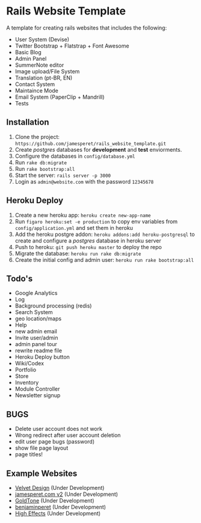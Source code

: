 # Rails Website Template

A template for creating rails websites that includes the following:

* User System (Devise)
* Twitter Bootstrap + Flatstrap + Font Awesome
* Basic Blog
* Admin Panel
* SummerNote editor
* Image upload/File System
* Translation (pt-BR, EN)
* Contact System
* Maintaince Mode
* Email System (PaperClip + Mandrill)
* Tests

## Installation

1. Clone the project: ```https://github.com/jamesperet/rails_website_template.git```
2. Create *postgres* databases for **development** and **test** enviorments.
3. Configure the databases in ```config/database.yml```
4. Run  ```rake db:migrate```
5. Run  ```rake bootstrap:all```
6. Start the server: ```rails server -p 3000```
7. Login as ```admin@website.com``` with the password ```12345678```

## Heroku Deploy

1. Create a new heroku app: ```heroku create new-app-name```
2. Run ```figaro heroku:set -e production``` to copy env variables from ```config/application.yml```  and set them in heroku
3. Add the heroku postgre addon:  ```heroku addons:add heroku-postgresql``` to create and configure a *postgres* database in heroku server
4. Push to heroku:  ```git push heroku master``` to deploy the repo
5. Migrate the database: ```heroku run rake db:migrate```
6. Create the initial config and admin user: ```heroku run rake bootstrap:all```

## Todo's

* Google Analytics
* Log
* Background processing (redis)
* Search System
* geo location/maps
* Help
* new admin email 
* Invite user/admin
* admin panel tour
* rewrite readme file
* Heroku Deploy button
* Wiki/Codex
* Portfolio
* Store
* Inventory
* Module Controller
* Newsletter signup

## BUGS

* Delete user account does not work
* Wrong redirect after user account deletion
* edit user page bugs (password)
* show file page layout
* page titles!

## Example Websites

- [Velvet Design](http://www.velvetdesign.com.br) (Under Development)
- [jamesperet.com v2](http://jamesperet.com) (Under Development)
- [GoldTone](http://goldtone.com) (Under Development)
- [benjaminperet](http://benjaminperet.com) (Under Development)
- [High Effects](http://higheffects.com.br) (Under Development)


